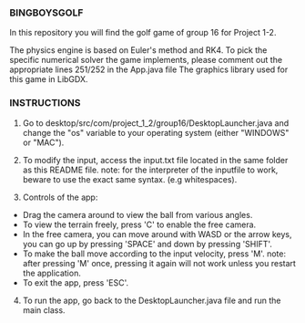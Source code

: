### BINGBOYSGOLF
In this repository you will find the golf game of group 16 for Project 1-2.

The physics engine is based on Euler's method and RK4.
To pick the specific numerical solver the game implements, please comment out the appropriate lines 251/252 in the App.java file
The graphics library used for this game in LibGDX.

### INSTRUCTIONS

1. Go to desktop/src/com/project_1_2/group16/DesktopLauncher.java and change the "os" variable
to your operating system (either "WINDOWS" or "MAC").

2. To modify the input, access the input.txt file located in the same folder as this README file.
note: for the interpreter of the inputfile to work, beware to use the exact same syntax. (e.g whitespaces).

3. Controls of the app:
- Drag the camera around to view the ball from various angles.
- To view the terrain freely, press 'C' to enable the free camera.
- In the free camera, you can move around with WASD or the arrow keys, 
you can go up by pressing 'SPACE' and down by pressing 'SHIFT'.
- To make the ball move according to the input velocity, press 'M'.
note: after pressing 'M' once, pressing it again will not work unless you restart the application.
- To exit the app, press 'ESC'.

4. To run the app, go back to the DesktopLauncher.java file and run the main class.